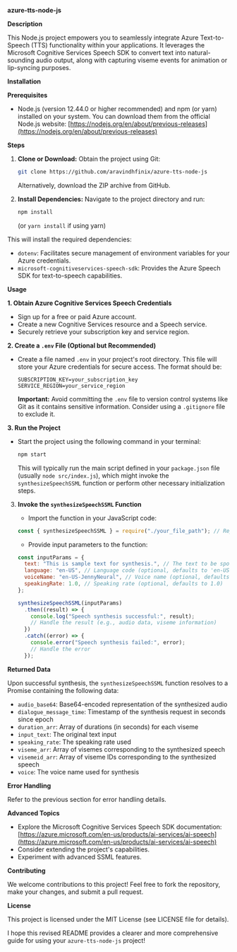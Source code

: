 **azure-tts-node-js**

**Description**

This Node.js project empowers you to seamlessly integrate Azure Text-to-Speech (TTS) functionality within your applications. It leverages the Microsoft Cognitive Services Speech SDK to convert text into natural-sounding audio output, along with capturing viseme events for animation or lip-syncing purposes.

**Installation**

**Prerequisites**

- Node.js (version 12.44.0 or higher recommended) and npm (or yarn) installed on your system. You can download them from the official Node.js website: [https://nodejs.org/en/about/previous-releases](https://nodejs.org/en/about/previous-releases)

**Steps**

1. **Clone or Download:** Obtain the project using Git:

   ```bash
   git clone https://github.com/aravindhfinix/azure-tts-node-js
   ```

   Alternatively, download the ZIP archive from GitHub.

2. **Install Dependencies:** Navigate to the project directory and run:

   ```bash
   npm install
   ```

   (or `yarn install` if using yarn)

This will install the required dependencies:

- `dotenv`: Facilitates secure management of environment variables for your Azure credentials.
- `microsoft-cognitiveservices-speech-sdk`: Provides the Azure Speech SDK for text-to-speech capabilities.

**Usage**

**1. Obtain Azure Cognitive Services Speech Credentials**

- Sign up for a free or paid Azure account.
- Create a new Cognitive Services resource and a Speech service.
- Securely retrieve your subscription key and service region.

**2. Create a `.env` File (Optional but Recommended)**

- Create a file named `.env` in your project's root directory. This file will store your Azure credentials for secure access. The format should be:

  ```
  SUBSCRIPTION_KEY=your_subscription_key
  SERVICE_REGION=your_service_region
  ```

  **Important:** Avoid committing the `.env` file to version control systems like Git as it contains sensitive information. Consider using a `.gitignore` file to exclude it.

**3. Run the Project**

- Start the project using the following command in your terminal:

  ```bash
  npm start
  ```

  This will typically run the main script defined in your `package.json` file (usually `node src/index.js`), which might invoke the `synthesizeSpeechSSML` function or perform other necessary initialization steps.

3. **Invoke the `synthesizeSpeechSSML` Function**

   - Import the function in your JavaScript code:

   ```javascript
   const { synthesizeSpeechSSML } = require("./your_file_path"); // Replace with the path to your file
   ```

   - Provide input parameters to the function:

   ```javascript
   const inputParams = {
     text: "This is sample text for synthesis.", // The text to be spoken
     language: "en-US", // Language code (optional, defaults to 'en-US')
     voiceName: "en-US-JennyNeural", // Voice name (optional, defaults to 'en-US-JennyNeural')
     speakingRate: 1.0, // Speaking rate (optional, defaults to 1.0)
   };

   synthesizeSpeechSSML(inputParams)
     .then((result) => {
       console.log("Speech synthesis successful:", result);
       // Handle the result (e.g., audio data, viseme information)
     })
     .catch((error) => {
       console.error("Speech synthesis failed:", error);
       // Handle the error
     });
   ```

**Returned Data**

Upon successful synthesis, the `synthesizeSpeechSSML` function resolves to a Promise containing the following data:

- `audio_base64`: Base64-encoded representation of the synthesized audio
- `dialogue_message_time`: Timestamp of the synthesis request in seconds since epoch
- `duration_arr`: Array of durations (in seconds) for each viseme
- `input_text`: The original text input
- `speaking_rate`: The speaking rate used
- `viseme_arr`: Array of visemes corresponding to the synthesized speech
- `visemeid_arr`: Array of viseme IDs corresponding to the synthesized speech
- `voice`: The voice name used for synthesis

**Error Handling**

Refer to the previous section for error handling details.

**Advanced Topics**

- Explore the Microsoft Cognitive Services Speech SDK documentation: [https://azure.microsoft.com/en-us/products/ai-services/ai-speech](https://azure.microsoft.com/en-us/products/ai-services/ai-speech)
- Consider extending the project's capabilities.
- Experiment with advanced SSML features.

**Contributing**

We welcome contributions to this project! Feel free to fork the repository, make your changes, and submit a pull request.

**License**

This project is licensed under the MIT License (see LICENSE file for details).

I hope this revised README provides a clearer and more comprehensive guide for using your `azure-tts-node-js` project!
